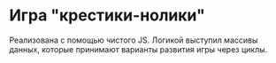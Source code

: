 # Игра "крестики-нолики"
Реализована с помощью чистого JS. Логикой выступил массивы данных, которые принимают варианты развития игры через циклы.
